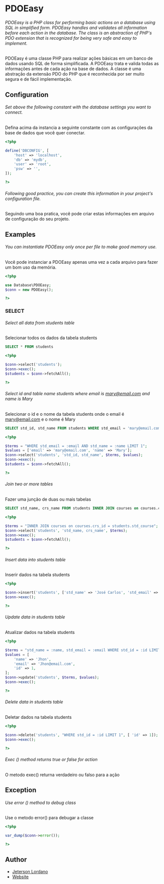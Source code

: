 # PDOEasy

###### PDOEasy is a PHP class for performing basic actions on a database using SQL in simplified form. PDOEasy handles and validates all information before each action in the database. The class is an abstraction of PHP's PDO extension that is recognized for being very safe and easy to implement.

PDOEasy é uma classe PHP para realizar ações básicas em um banco de dados usando SQL de forma simplificada. A PDOEasy trata e valida todas as informações antes de cada ação na base de dados. A classe é uma abstração da extensão PDO do PHP que é reconhecida por ser muito segura e de fácil implementação.

## Configuration

###### Set above the following constant with the database settings you want to connect.

Defina acima da instancia a seguinte constante com as configurações da base de dados que você quer conectar. 

```php
<?php

define('DBCONFIG', [
    'host' => 'localhost',
    'db' => 'mydb',
    'user' => 'root',
    'psw' => '',
]);

?>
```

###### Following good practice, you can create this information in your project's configuration file.
Seguindo uma boa pratica, você pode criar estas informações em arquivo de configuração do seu projeto.

## Examples

###### You can instantiate PDOEasy only once per file to make good memory use.

Você pode instanciar a PDOEasy apenas uma vez a cada arquivo para fazer um bom uso da memória.

```php
<?php

use Database\PDOEasy;
$conn = new PDOEasy();

?>
```

### SELECT

###### Select all data from students table

Selecionar todos os dados da tabela students

```sql
SELECT * FROM students
```

```php
<?php

$conn->select('students');
$conn->exec();
$students = $conn->fetchAll();

?>
```

###### Select id and table name students where email is mary@email.com and name is Mary

Selecionar o id e o nome da tabela students onde o email é mary@email.com e o nome é Mary

```sql
SELECT std_id, std_name FROM students WHERE std_email = 'mary@email.com' AND std_name = 'Mary' LIMIT 1
```

```php
<?php

$terms = "WHERE std_email = :email AND std_name = :name LIMIT 1";
$values = ['email' => 'mary@email.com', 'name' => 'Mary'];
$conn->select('students', 'std_id, std_name', $terms, $values);
$conn->exec();
$students = $conn->fetchAll();

?>
```

###### Join two or more tables

Fazer uma junção de duas ou mais tabelas

```sql
SELECT std_name, crs_name FROM students INNER JOIN courses on courses.crs_id = students.std_course
```

```php
<?php

$terms = "INNER JOIN courses on courses.crs_id = students.std_course";
$conn->select('students', 'std_name, crs_name', $terms);
$conn->exec();
$students = $conn->fetchAll();

?>
```

###### Insert data into students table

Inserir dados na tabela students

```php
<?php

$conn->insert('students', ['std_name' => 'José Carlos', 'std_email' => 'josecarlos@email.com']);
$conn->exec();

?>
```

###### Update data in students table

Atualizar dados na tabela students

```php
<?php

$terms = "std_name = :name, std_email = :email WHERE std_id = :id LIMIT 1";
$values = [
    'name' => 'Jhon',
    'email' => 'Jhon@email.com',
    'id' => 1,
];
$conn->update('students', $terms, $values);
$conn->exec();

?>
```

###### Delete data in students table

Deletar dados na tabela students

```php
<?php

$conn->delete('students', "WHERE std_id = :id LIMIT 1", [ 'id' => 1]);
$conn->exec();

?>
```
###### Exec () method returns true or false for action

O metodo exec() returna verdadeiro ou falso para a ação

## Exception

###### Use error () method to debug class

Use o metodo error() para debugar a classe

```php
<?php

var_dump($conn->error());

?>
```

## Author

- [Jeterson Lordano](https://github.com/jetersonlordano)
- [Website](https://www.jetersonlordano.com.br)